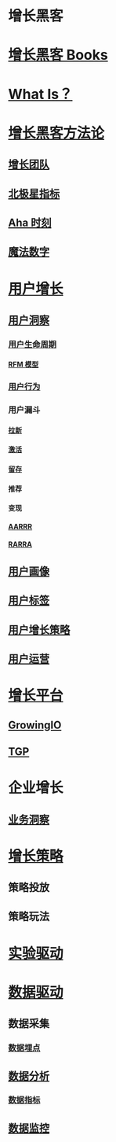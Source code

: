 增长黑客  
==========

# [增长黑客 Books](a-books/README.md)    

# [What Is？](WhatIs.md)

# [增长黑客方法论](GrowthHacker/README.md)

## [增长团队](GrowthHacker/TEAM/README.md)
## [北极星指标](GrowthHacker/Methodology/PolarisIndex.md)
## [Aha 时刻](GrowthHacker/Methodology/AhaMoment.md)
## [魔法数字](GrowthHacker/Methodology/MagicNumber.md)

# [用户增长](UserGrowth/)  

## [用户洞察](UserGrowth/UserInsight/)

### [用户生命周期](UserGrowth/UserInsight/UserLifecycle/README.md)
#### [RFM 模型](UserGrowth/UserInsight/UserLifecycle/RFM/README.md)
### [用户行为](UserGrowth/UserInsight/UserBehavior/README.md)

### 用户漏斗
#### [拉新](UserGrowth/UserInsight/FunnelModel/UserAcquisition/README.md)
#### [激活](UserGrowth/UserInsight/FunnelModel/UserActivation/README.md)
#### [留存](UserGrowth/UserInsight/FunnelModel/UserRetention/README.md)
#### 推荐
#### 变现

#### [AARRR](UserGrowth/UserInsight/FunnelModel/AARRR/README.md)
#### [RARRA](UserGrowth/UserInsight/FunnelModel/RARRA/README.md)

## [用户画像](UserGrowth/UserPortrait/README.md)
## [用户标签](UserGrowth/UserTag/)

## [用户增长策略](UserGrowth/UGStrategies/)

## [用户运营](https://github.com/SC-CS-KS/KS-SMO/tree/master/Operation/UserOps)

# [增长平台](GP/README.md)
## [GrowingIO](GP/GrowingIO)
## [TGP](GP/TGP)

# 企业增长
## [业务洞察](BizInsight/)

# [增长策略](GHStrategy/)
## 策略投放
## 策略玩法

# [实验驱动](https://github.com/SC-CS-KS/KS-ABTest)

# [数据驱动](DataDriven/)

## 数据采集
### [数据埋点](DataCollection/EventTracking/README.md)

## [数据分析](DataDriven/DataAnalysis/README.md)
### [数据指标](DataDriven/DataAnalysis/Index/README.md)

## [数据监控](DataDriven/DataMonitor/README.md)
